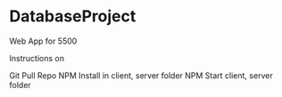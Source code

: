 # DatabaseProject
Web App for 5500

Instructions on 

Git Pull Repo
NPM Install in client, server folder
NPM Start client, server folder
